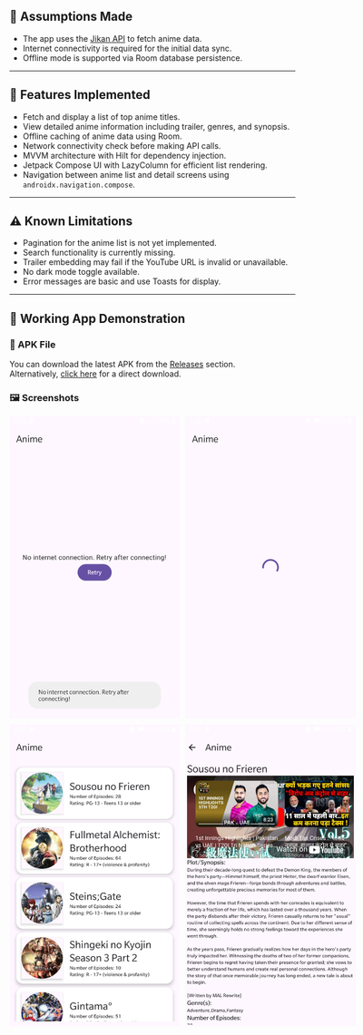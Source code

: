 ## 📌 Assumptions Made
- The app uses the [Jikan API](https://jikan.moe/) to fetch anime data.
- Internet connectivity is required for the initial data sync.
- Offline mode is supported via Room database persistence.

---

## 🚀 Features Implemented
- Fetch and display a list of top anime titles.
- View detailed anime information including trailer, genres, and synopsis.
- Offline caching of anime data using Room.
- Network connectivity check before making API calls.
- MVVM architecture with Hilt for dependency injection.
- Jetpack Compose UI with LazyColumn for efficient list rendering.
- Navigation between anime list and detail screens using `androidx.navigation.compose`.

---

## ⚠️ Known Limitations
- Pagination for the anime list is not yet implemented.
- Search functionality is currently missing.
- Trailer embedding may fail if the YouTube URL is invalid or unavailable.
- No dark mode toggle available.
- Error messages are basic and use Toasts for display.

---

## 📱 Working App Demonstration
### 🔗 APK File
You can download the latest APK from the [Releases](https://github.com/nikheelkamble4/AnimeSeries/releases) section.  
Alternatively, [click here](https://github.com/nikheelkamble4/AnimeSeries/releases/download/v1.0.0/Anime.apk) for a direct download.

### 🖼️ Screenshots
<div style="display: flex; gap: 10px;">
  <img src="Screenshots/1.png" alt="Home Screen" width="300"/>
  <img src="Screenshots/2.png" alt="Home Screen" width="300"/>
</div>

<div style="display: flex; gap: 10px; margin-top: 10px;">
  <img src="Screenshots/3.png" alt="Anime Detail" width="300"/>
  <img src="Screenshots/4.png" alt="Anime Detail" width="300"/>
</div>
